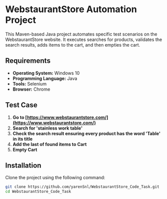 # WebstaurantStore Automation Project

This Maven-based Java project automates specific test scenarios on the WebstaurantStore website. 
It executes searches for products, validates the search results, adds items to the cart, and then empties the cart.

## Requirements

- **Operating System:** Windows 10
- **Programming Language:** Java 
- **Tools:** Selenium
- **Browser:** Chrome
 
## Test Case

1. **Go to [https://www.webstaurantstore.com/](https://www.webstaurantstore.com/)**
2. **Search for 'stainless work table'**
3. **Check the search result ensuring every product has the word 'Table' in its title**
4. **Add the last of found items to Cart**
5. **Empty Cart**

 ## Installation

Clone the project using the following command:

```bash
git clone https://github.com/yarenSnl/WebstaurantStore_Code_Task.git
cd WebstaurantStore_Code_Task


